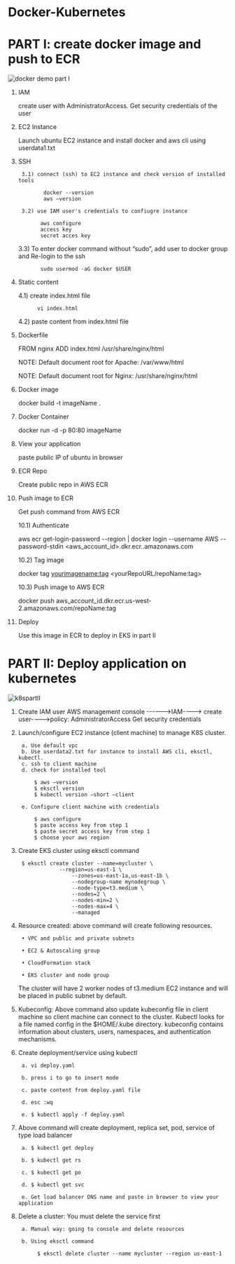 # Docker-Kubernetes
# PART I: create docker image and push to ECR
![docker demo part I](https://user-images.githubusercontent.com/72663705/234431822-856e5a44-bf59-4c99-b586-722eaf90130c.jpg)

1) IAM

   create user with AdministratorAccess. Get security credentials of the user

2) EC2 Instance

   Launch ubuntu EC2 instance and install docker and aws cli using userdata1.txt
		  
3) SSH

    	3.1) connect (ssh) to EC2 instance and check version of installed tools
    	
	           docker --version
	           aws –version
            
    	3.2) use IAM user's credentials to confiugre instance
    	
	          aws configure
	          access key
	          secret acces key
  
	3.3) To enter docker command without “sudo”, add user to docker group and Re-login to the ssh
	
	          sudo usermod -aG docker $USER
			       
4) Static content

      4.1) create index.html file
      
	         vi index.html
		    
      4.2) paste content from index.html file
      
5) Dockerfile

	FROM nginx
	ADD index.html /usr/share/nginx/html

   NOTE: Default document root for Apache: /var/www/html

   NOTE: Default document root for Nginx: /usr/share/nginx/html

6) Docker image

     docker build -t imageName . 

7) Docker Container

    docker run -d -p 80:80 imageName

8) View your application

     paste public IP of ubuntu in browser
      
9) ECR Repo

   Create public repo in AWS ECR

10) Push image to ECR

	Get push command from AWS ECR
	
	10.1) Authenticate

	aws ecr get-login-password --region <yourRegion> | docker login --username AWS --password-stdin <aws_account_id>.dkr.ecr.<yourRegion>.amazonaws.com
	
	10.2) Tag image
	
	docker tag <yourimagename:tag> <yourRepoURL/repoName:tag>
	
	10.3) Push image to AWS ECR
	
	docker push aws_account_id.dkr.ecr.us-west-2.amazonaws.com/repoName:tag

11) Deploy
	
    Use this image in ECR to deploy in EKS in part II 
	
# PART II: Deploy application on kubernetes
	
![k8spartII](https://user-images.githubusercontent.com/72663705/234432282-f08b8f33-9bd9-4fc3-9521-71f8db382daa.jpg)

1) Create IAM user 
   AWS management console ------>IAM----> create user---->policy: AdministratorAccess
   Get security credentials

2) Launch/configure EC2 instance (client machine) to manage K8S cluster.
	
		a. Use default vpc
		b. Use userdata2.txt for instance to install AWS cli, eksctl, kubectl.
		c. ssh to client machine 
		d. check for installed tool
	
			$ aws –version
			$ eksctl version
			$ kubectl version –short –client
	
		e. Configure client machine with credentials
	
			$ aws configure
			$ paste access key from step 1
			$ paste secret access key from step 1
			$ choose your aws region
	
3) Create EKS cluster using eksctl command

		$ eksctl create cluster --name=mycluster \
               		--region=us-east-1 \
                        --zones=us-east-1a,us-east-1b \
                      	--nodegroup-name mynodegroup \
                      	--node-type=t3.medium \
                      	--nodes=2 \
                      	--nodes-min=2 \
                      	--nodes-max=4 \
                      	--managed

4) Resource created: above command will create following resources.
	
		• VPC and public and private subnets
	
		• EC2 & Autoscaling group
	
		• CloudFormation stack
	
		• EKS cluster and node group
	
   The cluster will have 2 worker nodes of t3.medium EC2 instance and will be placed in public subnet by default.
	
5) Kubeconfig: Above command also update kubeconfig file in client machine so client machine can connect to the cluster. Kubectl looks for a file named config in the 	$HOME/.kube directory. kubeconfig contains information about clusters, users, namespaces, and authentication mechanisms.
 
6) Create deployment/service using kubectl
	
		a. vi deploy.yaml
	
		b. press i to go to insert mode
	
		c. paste content from deploy.yaml file
	
		d. esc :wq
	
		e. $ kubectl apply -f deploy.yaml
	
7) Above command will create deployment, replica set, pod, service of type load balancer
	
		a. $ kubectl get deploy
	
		b. $ kubectl get rs
	
		c. $ kubectl get po
	
		d. $ kubectl get svc
	
		e. Get load balancer DNS name and paste in browser to view your application
	
8) Delete a cluster: You must delete the service first
	
		a. Manual way: going to console and delete resources
	
		b. Using eksctl command
	
			 $ eksctl delete cluster --name mycluster --region us-east-1
